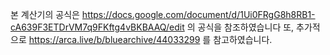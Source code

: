 본 계산기의 공식은 https://docs.google.com/document/d/1Ui0FRgG8h8RB1-cA639F3ETDrVM7q9FKftg4vBKBAAQ/edit 의 공식을 참조하였습니다
또, 추가적으로 https://arca.live/b/bluearchive/44033299 를 참고하였습니다.